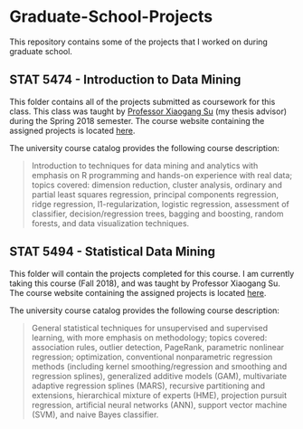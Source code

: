 # Graduate-School-Projects
This repository contains some of the projects that I worked on during graduate school.

## STAT 5474 - Introduction to Data Mining
This folder contains all of the projects submitted as coursework for this class. This class was taught by [Professor Xiaogang Su](http://www.math.utep.edu/people/dmprofile.php?username=xsu) (my thesis advisor) during the Spring 2018 semester. The course website containing the assigned projects is located [here](https://sites.google.com/site/xgsu00/home/stat5474). 

The university course catalog provides the following course description:

>Introduction to techniques for data mining and analytics with emphasis on R programming and hands-on experience with real data; topics covered: dimension reduction, cluster analysis, ordinary and partial least squares regression, principal components regression, ridge regression, l1-regularization, logistic regression, assessment of classifier, decision/regression trees, bagging and boosting, random forests, and data visualization techniques. 

## STAT 5494 - Statistical Data Mining
This folder will contain the projects completed for this course. I am currently taking this course (Fall 2018), and was taught by Professor Xiaogang Su. The course website containing the assigned projects is located [here](https://sites.google.com/site/utepstat5494).

The university course catalog provides the following course description:

>General statistical techniques for unsupervised and supervised learning, with more emphasis on methodology; topics covered: association rules, outlier detection, PageRank, parametric nonlinear regression; optimization, conventional nonparametric regression methods (including kernel smoothing/regression and smoothing and regression splines), generalized additive models (GAM), multivariate adaptive regression splines (MARS), recursive partitioning and extensions, hierarchical mixture of experts (HME), projection pursuit regression, artificial neural networks (ANN), support vector machine (SVM), and naive Bayes classifier. 
